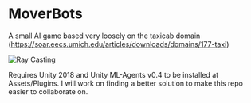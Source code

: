 # MoverBots
A small AI game based very loosely on the taxicab domain (https://soar.eecs.umich.edu/articles/downloads/domains/177-taxi)

![Ray Casting](Images/Raycasting.jpg?raw=true "Ray Casting")

Requires Unity 2018 and Unity ML-Agents v0.4 to be installed at Assets/Plugins.  I will work on finding a better solution to make this repo easier to collaborate on.
